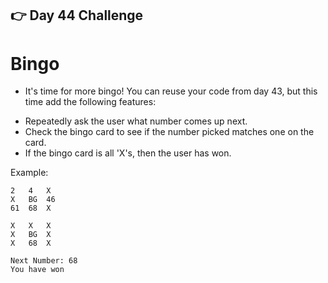 ## 👉 Day 44 Challenge
# Bingo
- It's time for more bingo! You can reuse your code from day 43, but this time add the following features:

* Repeatedly ask the user what number comes up next.
* Check the bingo card to see if the number picked matches one on the card.
* If the bingo card is all 'X's, then the user has won.

Example:
```
2	4	X
X	BG	46
61	68	X

X	X	X	
X	BG	X	
X	68	X	

Next Number: 68
You have won
```